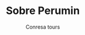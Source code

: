 ---
title: "Sobre Perumin"
description: "Información sobre inscripciones"
pubDate: 2025-04-25
author: "Conresa tours"
tags: ["evento", "turismo", "Perú"]
image:
  url: "/blog/blog-1.png"
  alt: "Imagen de perúmin"
---